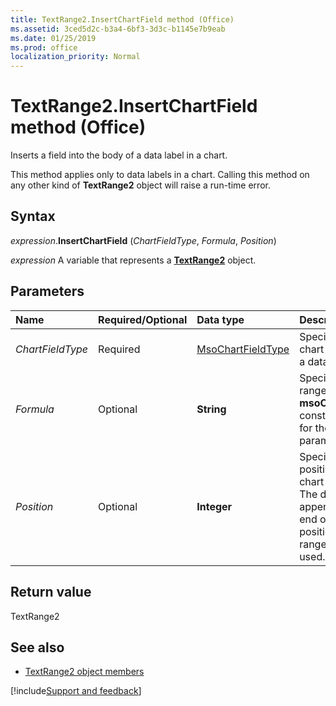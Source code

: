 ```yaml
---
title: TextRange2.InsertChartField method (Office)
ms.assetid: 3ced5d2c-b3a4-6bf3-3d3c-b1145e7b9eab
ms.date: 01/25/2019
ms.prod: office
localization_priority: Normal
---
```



# TextRange2.InsertChartField method (Office)

Inserts a field into the body of a data label in a chart. 

This method applies only to data labels in a chart. Calling this method on any other kind of **TextRange2** object will raise a run-time error.

## Syntax

_expression_.**InsertChartField** (_ChartFieldType_, _Formula_, _Position_)

_expression_ A variable that represents a **[TextRange2](Office.TextRange2.md)** object.


## Parameters

|Name|Required/Optional|Data type|Description|
|:-----|:-----|:-----|:-----|
| _ChartFieldType_|Required|[MsoChartFieldType](overview/Library-Reference/msochartfieldtype-enumeration-office.md)|Specifies the type of chart field to insert into a data label.|
| _Formula_|Optional|**String**|Specifies a cell (or range) if the **msoChartFieldFormula** constant is passed in for the _ChartFieldType_ parameter.|
| _Position_|Optional|**Integer**|Specifies the character position where the chart field is inserted. The default is to append the field to the end of the text. If the position value is out of range, the default is used.|


## Return value

TextRange2

## See also

- [TextRange2 object members](overview/Library-Reference/textrange2-members-office.md)



[!include[Support and feedback](~/includes/feedback-boilerplate.md)]